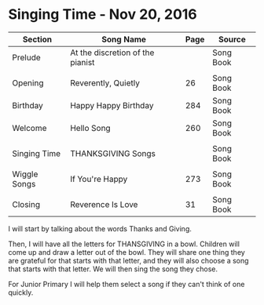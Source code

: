 Singing Time - Nov 20, 2016
===========================

| Section      | Song Name                        | Page | Source    |
|--------------|----------------------------------|------|-----------|
| Prelude      | At the discretion of the pianist |      | Song Book |
|              |                                  |      |           |
| Opening      | Reverently, Quietly              | 26   | Song Book |
| Birthday     | Happy Happy Birthday             | 284  | Song Book |
| Welcome      | Hello Song                       | 260  | Song Book |
|              |                                  |      |           |
| Singing Time | THANKSGIVING Songs               |      | Song Book |
|              |                                  |      |           |
| Wiggle Songs | If You're Happy                  | 273  | Song Book |
|              |                                  |      |           |
| Closing      | Reverence Is Love                | 31   | Song Book |

I will start by talking about the words Thanks and Giving.

Then, I will have all the letters for THANSGIVING in a bowl. Children will
come up and draw a letter out of the bowl. They will share one thing
they are grateful for that starts with that letter, and they will
also choose a song that starts with that letter. We will then sing
the song they chose.

For Junior Primary I will help them select a song if they can't think of one quickly.